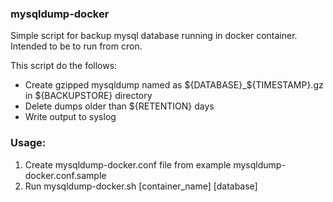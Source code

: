 ### mysqldump-docker

Simple script for backup mysql database running in docker container.  
Intended to be to run from cron.

This script do the follows:

- Create gzipped mysqldump named as ${DATABASE}_${TIMESTAMP}.gz in ${BACKUPSTORE} directory
- Delete dumps older than ${RETENTION} days
- Write output to syslog

### Usage:

1. Create mysqldump-docker.conf file from example mysqldump-docker.conf.sample
2. Run mysqldump-docker.sh [container_name] [database]
